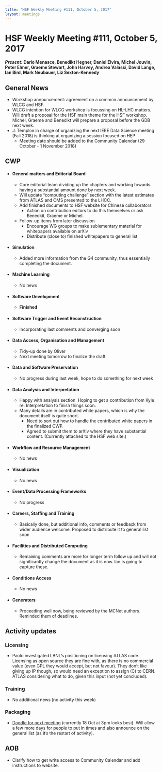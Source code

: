 ```yaml
---
title: "HSF Weekly Meeting #111, October 5, 2017"
layout: meetings
---
```


# HSF Weekly Meeting #111, October 5, 2017

#### *Present*: Dario Menasce, Benedikt Hegner, Daniel Elvira, Michel Jouvin, Peter Elmer, Graeme Stewart, John Harvey, Andrea Valassi, David Lange, Ian Bird, Mark Neubauer, Liz Sexton-Kennedy

## General News

- Workshop announcement: agreement on a common announcement by WLCG and HSF.
- WLCG intention for WLCG workshop is focussing on HL-LHC matters. Will draft a proposal for the HSF main theme for the HSF workshop. Michel, Graeme and Benedikt will prepare a proposal before the GDB next week.
- J. Templon in charge of organizing the next IEEE Data Science meeting (Fall 2018) is thinking at organizing a session focused on HEP
  - Meeting date should be added to the Community Calendar (29 October - 1 November 2018)


## CWP

-   #### General matters and Editorial Board
    - Core editorial team dividing up the chapters and working towards having a substantial amount done by next week. 
    - Will update “computing challenge” section with the latest estimates from ATLAS and CMS presented to the LHCC.
    - Add finished documents to HSF website for Chinese collaborators
      - Action on contribution editors to do this themselves or ask Benedkit, Graeme or Michel.
    - Follow-up items from later discussion
      - Encourage WG groups to make sublementary material for whitepapers available on arXiv
      - Distribute (close to) finished whitepapers to general list


-   #### Simulation
    - Added more information from the G4 community, thus essentially completing the document.

-   #### Machine Learning
    - No news

-   #### Software Development
    - **Finished**

-   #### Software Trigger and Event Reconstruction
    - Incorporating last comments and converging soon

-   #### Data Access, Organisation and Management
    - Tidy-up done by Oliver
    - Next meeting tomorrow to finalize the draft

-   #### Data and Software Preservation
    - No progress during last week, hope to do something for next week

-   #### Data Analysis and Interpretation
    - Happy with analysis section. Hoping to get a contribution from Kyle re. Interpretation to finish things soon. 
    - Many details are in contributed white papers, which is why the document itself is quite short.
      - Need to sort out how to handle the contributed white papers in the finalized CWP.
      - Agreed to submit them to arXiv where they have substantial content. (Currently attached to the HSF web site.)

-   #### Workflow and Resource Management
    - No news

-   #### Visualization
    - No news

-   #### Event/Data Processing Frameworks
    - No progress

-   #### Careers, Staffing and Training
    - Basically done, but additional info, comments or feedback from wider audience welcome. Proposed to distribute it to general list soon

-   #### Facilities and Distributed Computing
    - Remaining comments are more for longer term follow up and will not significantly change the document as it is now. Ian is going to capture these.

-   #### Conditions Access
    - No news

-   #### Generators
    - Proceeding well now, being reviewed by the MCNet authors. Reminded them of deadlines.


## Activity updates

### Licensing
 - Paolo investigated LBNL’s positioning on licensing ATLAS code. Licensing as open source they are fine with, as there is no commercial value (even GPL they would accept, but not favour). They don’t like giving up IP though, so would need an exception to assign (C) to CERN. ATLAS considering what to do, given this input (not yet concluded).

### Training
- No additional news (no activity this week)

### Packaging
- [Doodle for next meeting](http://doodle.com/poll/273b4xf25mquqmn6) (currently 18 Oct at 3pm looks best). Will allow a few more days for people to put in times and also announce on the general list (as it’s the restart of activity).

    
## AOB
- Clarify how to get write access to Community Calendar and add instructions to website.